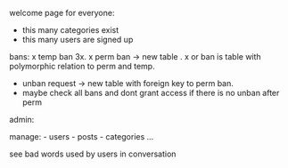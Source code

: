 welcome page for everyone:
  - this many categories exist
  - this many users are signed up

bans:
  x temp ban 3x.
  x perm ban -> new table .
  x or ban is table with polymorphic relation to perm and temp.
  - unban request -> new table with foreign key to perm ban.
  - maybe check all bans and dont grant access if there is no unban after perm

admin:

  manage:
    - users
    - posts
    - categories
    ...

  see bad words used by users in conversation


